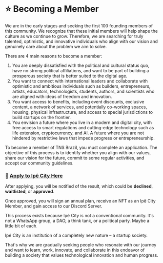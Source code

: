 # ⭐ Becoming a Member

We are in the early stages and seeking the first 100 founding members of this community. We recognize that these initial members will help shape the culture as we continue to grow. Therefore, we are searching for truly talented, optimistic, and innovative individuals who align with our vision and genuinely care about the problem we aim to solve.

There are 4 main reasons to become a member:

1. You are deeply dissatisfied with the political and cultural status quo, have no strong political affiliations, and want to be part of building a prosperous society that is better suited to the digital age.
2. You want to connect with international leaders and collaborate with optimistic and ambitious individuals such as builders, entrepreneurs, artists, educators, technologists, students, authors, and scientists who are aligned with ideas of freedom and innovation.
3. You want access to benefits, including event discounts, exclusive content, a network of services, and potentially co-working spaces, housing, physical infrastructure, and access to special jurisdictions to build startups on the frontier.
4. You envision a future where you live in a modern and digital city, with free access to smart regulations and cutting-edge technology such as life extension, cryptocurrency, and AI. A future where you are not hindered by restrictive laws that impede progress or entrepreneurship.

To become a member of TNS Brazil, you must complete an application. The objective of this process is to identify whether you align with our values, share our vision for the future, commit to some regular activities, and accept our community guidelines.

### 📃 [Apply to Ipê City Here](https://forms.gle/C82bXxvKfDiFpowB9)



After applying, you will be notified of the result, which could be **declined**, **waitlisted**, or **approved**.

Once approved, you will sign an annual plan, receive an NFT as an Ipê City Member, and gain access to our Discord Server.

This process exists because Ipê City is not a conventional community. It's not a WhatsApp group, a DAO, a think tank, or a political party. Maybe a little bit of each.

Ipê City is an institution of a completely new nature – a startup society.

That's why we are gradually seeking people who resonate with our journey and want to learn, work, innovate, and collaborate in this endeavor of building a society that values technological innovation and human progress.
